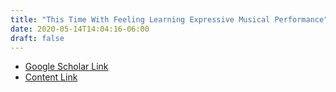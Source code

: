 ```yaml
---
title: "This Time With Feeling Learning Expressive Musical Performance"
date: 2020-05-14T14:04:16-06:00
draft: false
---
```

* [Google Scholar Link](https://scholar.google.com/scholar?hl=en&as_sdt=0%2C45&q=This+time+with+feeling%3A+learning+expressive+musical+performance&btnG=)
* [Content Link](https://link.springer.com/article/10.1007/s00521-018-3758-9)